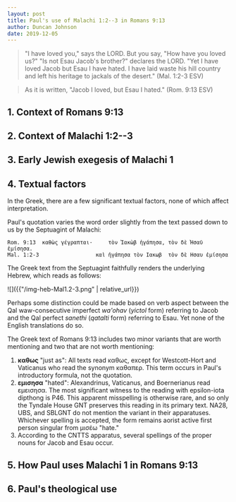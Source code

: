 ```yaml
---
layout: post
title: Paul's use of Malachi 1:2--3 in Romans 9:13
author: Duncan Johnson
date: 2019-12-05
---
```


>  "I have loved you," says the LORD. But you say, "How have you loved us?" "Is not Esau Jacob's brother?" declares the LORD. "Yet I have loved Jacob but Esau I have hated. I have laid waste his hill country and left his heritage to jackals of the desert." (<span>Mal. 1:2-3</span> ESV)

>  As it is written, "Jacob I loved, but Esau I hated." (<span>Rom. 9:13</span> ESV)

## 1. Context of Romans 9:13

<!-- 
* Romans 9--11 in context of Romans
* Romans 9 in relation to chapters 10 and 11
* Romans 9:13 in flow of argument
 -->

## 2. Context of Malachi 1:2--3

<!-- 
* Historical context
* Structure of Malachi
* Exegesis of 1:2--3
 -->

## 3. Early Jewish exegesis of Malachi 1

<!-- Anything here? See commentaries, otherwise note there is nothing interesting and move on -->

## 4. Textual factors

In the Greek, there are a few significant textual factors, none of which affect interpretation. 

Paul's quotation varies the word order slightly from the text passed down to us by the Septuagint of Malachi:

	Rom. 9:13  καθὼς γέγραπται·     τὸν Ἰακὼβ ἠγάπησα, τὸν δὲ Ἠσαῦ ἐμίσησα. 
	Mal. 1:2-3                  καὶ ἠγάπησα τὸν Ιακωβ  τὸν δὲ Ησαυ ἐμίσησα

<!-- ^BGT^ **Mal. 1:2-3** -->
   <!--2a ἠγάπησα ὑμᾶς λέγει κύριος καὶ εἴπατε ἐν τίνι ἠγάπησας ἡμᾶς οὐκ ἀδελφὸς ἦν Ησαυ τοῦ Ιακωβ λέγει κύριος  -->
<!-- 3b καὶ ἔταξα τὰ ὅρια αὐτοῦ εἰς ἀφανισμὸν καὶ τὴν κληρονομίαν αὐτοῦ εἰς δόματα ἐρήμου  -->

The Greek text from the Septuagint faithfully renders the underlying Hebrew, which reads as follows:

![]({{"/img-heb-Mal1.2-3.png" | relative_url}})

Perhaps some distinction could be made based on verb aspect between the Qal waw-consecutive imperfect *wa'ohav* (*yictol* form) referring to Jacob and the Qal perfect *sanethi* (*qatalti* form) referring to Esau. Yet none of the English translations do so.

The Greek text of Romans 9:13 includes two minor variants that are worth mentioning and two that are not worth mentioning:

1. **καθως** "just as": 
	All texts read καθως, except for Westcott-Hort and Vaticanus who read the synonym καθαπερ. This term occurs in Paul's introductory formula, not the quotation.
2. **εμισησα** "hated":
	Alexandrinus, Vaticanus, and Boernerianus read εμεισησα. The most significant witness to the reading with epsilon-iota dipthong is P46. This apparent misspelling is otherwise rare, and so only the Tyndale House GNT preserves this reading in its primary text. NA28, UBS, and SBLGNT do not mention the variant in their apparatuses. Whichever spelling is accepted, the form remains aorist active first person singular from μισέω "hate."
3. According to the CNTTS apparatus, several spellings of the proper nouns for Jacob and Esau occur.

## 5. How Paul uses Malachi 1 in Romans 9:13

## 6. Paul's theological use




<script src="{{ "/reftagger.min.js" | relative_url }}"/>